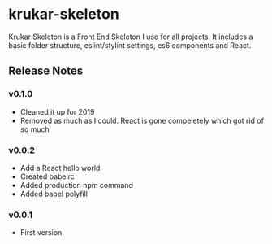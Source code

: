 # krukar-skeleton
Krukar Skeleton is a Front End Skeleton I use for all projects. It includes a basic folder structure, eslint/stylint settings, es6 components and React.

## Release Notes

### v0.1.0
* Cleaned it up for 2019
* Removed as much as I could. React is gone compeletely which got rid of so much

### v0.0.2
* Add a React hello world
* Created babelrc
* Added production npm command
* Added babel polyfill

### v0.0.1
* First version
